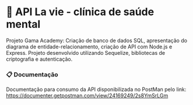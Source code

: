 # 🧠 API La vie - clínica de saúde mental

Projeto Gama Academy: Criação de banco de dados SQL, apresentação do diagrama de entidade-relacionamento, criação de API com Node.js e Express. Projeto desenvolvido utilizando Sequelize, bibliotecas de criptografia e autenticação. 

### 📋 Documentação

Documentação para consumo da API disponibilizada no PostMan pelo link: https://documenter.getpostman.com/view/24169249/2s8YmSrLGm

